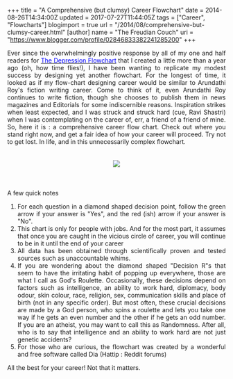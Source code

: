 +++
title = "A Comprehensive (but clumsy) Career Flowchart"
date = 2014-08-26T14:34:00Z
updated = 2017-07-27T11:44:05Z
tags = ["Career", "Flowcharts"]
blogimport = true 
url = "/2014/08/comprehensive-but-clumsy-career.html"
[author]
	name = "The Freudian Couch"
	uri = "https://www.blogger.com/profile/02846833382241285200"
+++

<div dir="ltr" style="text-align: left;" trbidi="on">
<div class="separator" style="clear: both; text-align: center;">
</div>
<div class="separator" style="clear: both; text-align: center;">
</div>
<div class="separator" style="clear: both; text-align: center;">
</div>
<div class="separator" style="clear: both; text-align: justify;">
Ever since the overwhelmingly positive response by all of my one and half readers for <span style="color: blue;"><a href="http://adarsh89.blogspot.com/2013/08/the-depression-flowchart.html" target="_blank"><span style="color: blue;">The Depression Flowchart</span></a>&nbsp;</span>that I created a little more than a year ago (oh, how time flies!), I have been wanting to replicate my modest success by designing yet another flowchart. For the longest of time, it looked as if my flow-chart designing career would be similar to Arundathi Roy's fiction writing career. Come to think of it, even Arundathi Roy continues to write fiction, though she chooses to publish them in news magazines and Editorials for some indiscernible reasons. Inspiration strikes when least expected, and I was struck and struck hard (cue, Ravi Shastri) when I was contemplating on the career of, err, a friend of a friend of mine. So, here it is : a comprehensive career flow chart. Check out where you stand right now, and get a fair idea of how your career will proceed. Try not to get lost. In life, and in this unnecessarily complex flowchart.</div>
<div class="separator" style="clear: both; text-align: center;">
<br /></div>
<div class="separator" style="clear: both; text-align: center;">
</div>
<div class="separator" style="clear: both; text-align: center;">
</div>
<div class="separator" style="clear: both; text-align: center;">
<br /></div>
<div class="separator" style="clear: both; text-align: center;">
</div>
<div class="separator" style="clear: both; text-align: center;">
<a href="https://blogger.googleusercontent.com/img/b/R29vZ2xl/AVvXsEiH9Yy_aRwBlXYirEulhD1Tvc5ZvTPeJwZmGqysIfbIGk9GKO2AAhuGlmymI_jHzLTDl5k-YGDOFKNvDCDipsNvHgyZfIdTbI5Ngv9hJ0jphgqjwcI1WPOKFc56WFW9lS_YCks1j0jJo6In/s3000/Diagram1.jpeg" imageanchor="1" style="margin-left: 1em; margin-right: 1em;"><img border="0" src="https://blogger.googleusercontent.com/img/b/R29vZ2xl/AVvXsEiH9Yy_aRwBlXYirEulhD1Tvc5ZvTPeJwZmGqysIfbIGk9GKO2AAhuGlmymI_jHzLTDl5k-YGDOFKNvDCDipsNvHgyZfIdTbI5Ngv9hJ0jphgqjwcI1WPOKFc56WFW9lS_YCks1j0jJo6In/s1600/Diagram1.jpeg" /></a></div>
<div class="separator" style="clear: both; text-align: center;">
<br /></div>
<div class="separator" style="clear: both; text-align: center;">
<br /></div>
<div class="separator" style="clear: both; text-align: center;">
<br /></div>
<div class="separator" style="clear: both; text-align: left;">
A few quick notes</div>
<div class="separator" style="clear: both; text-align: left;">
</div>
<ol style="text-align: left;">
<li style="text-align: justify;">For each question in a diamond shaped decision point, follow the green arrow if your answer is "Yes", and the red (ish) arrow if your answer is "No".</li>
<li style="text-align: justify;">This chart is only for people with jobs. And for the most part, it assumes that once you are caught in the vicious circle of career, you will continue to be in it until the end of your career</li>
<li style="text-align: justify;">All data has been obtained through scientifically proven and tested sources such as unaccountable whims.&nbsp;</li>
<li style="text-align: justify;">If you are wondering about the diamond shaped "Decision R"s that seem to have the irritating habit of popping up everywhere, those are what I call as God's Roulette. Occasionally, these decisions depend on factors such as intelligence, an ability to work hard, diplomacy, body odour, skin colour, race, religion, sex, communication skills and place of birth (not in any specific order). But most often, these crucial decisions are made by a God person, who spins a roulette and lets you take one way if he gets an even number and the other if he gets an odd number. If you are an atheist, you may want to call this as Randomness. After all, who is to say that intelligence and an ability to work hard are not just genetic accidents?</li>
<li style="text-align: justify;">For those who are curious, the flowchart was created by a wonderful and free software called Dia (Hattip : Reddit forums)</li>
</ol>
<div class="separator" style="clear: both; text-align: center;">
</div>
<div class="separator" style="clear: both; text-align: left;">
All the best for your career! Not that it matters.</div>
</div>

